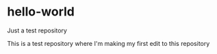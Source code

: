# hello-world
Just a test repository 

This is a test repository where I'm making my first edit to this repository
